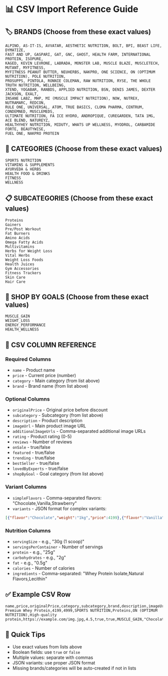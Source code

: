 # 📊 CSV Import Reference Guide

## 🏷️ **BRANDS** (Choose from these exact values)
```
ALPINO, AS-IT-IS, AVVATAR, AESTHETIC NUTRITION, BOLT, BPI, BEAST LIFE, DYMATIZE,
FAST AND UP, GASPARI, GAT, GNC, GHOST, HEALTH FARM, INTERNATIONAL PROTEIN, ISOPURE,
KAGED, KEVIN LEVRONE, LABRADA, MONSTER LAB, MUSCLE BLAZE, MUSCLETECH, MUTANT, MYFITNESS,
MYFITNESS PEANUT BUTTER, NEUHERBS, NAKPRO, ONE SCIENCE, ON (OPTIMUM NUTRITION), POLE NUTRITION,
PROSUPPS, PINTOLA, RONNIE COLEMAN, RAW NUTRITION, RYSE, THE WHOLE TRUTH NUTRITION, WELLBEING,
XTEND, YOGABAR, RANBDS, APPLIED NUTRITION, BSN, DENIS JAMES, DEXTER JACKSON, EXALT,
INSANE LABZ, MHP, MI (MUSCLE IMPACT NUTRITION), NOW, NUTREX, NUTRAMARC, REDCON,
RULE ONE, UNIVERSAL, ATOM, TRUE BASICS, CLOMA PHARMA, CENTRUM, CONDEMNED, MUSCLEMEDS,
ULTIMATE NUTRITION, FA ICE HYDRO, ANDROPIQUE, CUREGARDEN, TATA 1MG, ACE BLEND, NATUREYZ,
HEALTHYHEY NUTRITION, MIDUTY, WHATS UP WELLNESS, MYODROL, CARBAMIDE FORTE, BEAUTYWISE,
FUEL ONE, NAKPRO PROTEIN
```

## 📂 **CATEGORIES** (Choose from these exact values)
```
SPORTS NUTRITION
VITAMINS & SUPPLEMENTS  
AYURVEDA & HERBS
HEALTH FOOD & DRINKS
FITNESS
WELLNESS
```

## 📋 **SUBCATEGORIES** (Choose from these exact values)
```
Proteins
Gainers
Pre/Post Workout
Fat Burners
Amino Acids
Omega Fatty Acids
Multivitamins
Herbs for Weight Loss
Vital Herbs
Weight Loss Foods
Health Juices
Gym Accessories
Fitness Trackers
Skin Care
Hair Care
```

## 🎯 **SHOP BY GOALS** (Choose from these exact values)
```
MUSCLE_GAIN
WEIGHT_LOSS
ENERGY_PERFORMANCE
HEALTH_WELLNESS
```

## 📝 **CSV COLUMN REFERENCE**

### **Required Columns**
- `name` - Product name
- `price` - Current price (number)
- `category` - Main category (from list above)
- `brand` - Brand name (from list above)

### **Optional Columns**
- `originalPrice` - Original price before discount
- `subcategory` - Subcategory (from list above)
- `description` - Product description
- `imageUrl` - Main product image URL
- `additionalImageUrls` - Comma-separated additional image URLs
- `rating` - Product rating (0-5)
- `reviews` - Number of reviews
- `onSale` - true/false
- `featured` - true/false
- `trending` - true/false
- `bestSeller` - true/false
- `lovedByExperts` - true/false
- `shopByGoal` - Goal category (from list above)

### **Variant Columns**
- `simpleFlavors` - Comma-separated flavors: "Chocolate,Vanilla,Strawberry"
- `variants` - JSON format for complex variants:
```json
[{"flavor":"Chocolate","weight":"1kg","price":4199},{"flavor":"Vanilla","weight":"500g","price":2499}]
```

### **Nutrition Columns**
- `servingSize` - e.g., "30g (1 scoop)"
- `servingsPerContainer` - Number of servings
- `protein` - e.g., "25g"
- `carbohydrates` - e.g., "2g"
- `fat` - e.g., "0.5g"
- `calories` - Number of calories
- `ingredients` - Comma-separated: "Whey Protein Isolate,Natural Flavors,Lecithin"

## ✅ **Example CSV Row**
```csv
name,price,originalPrice,category,subcategory,brand,description,imageUrl,rating,onSale,bestSeller,shopByGoal,simpleFlavors
Premium Whey Protein,4199,4999,SPORTS NUTRITION,Proteins,ON (OPTIMUM NUTRITION),High-quality protein,https://example.com/img.jpg,4.5,true,true,MUSCLE_GAIN,"Chocolate,Vanilla"
```

## 🚀 **Quick Tips**
- Use exact values from lists above
- Boolean fields: use `true` or `false`
- Multiple values: separate with commas
- JSON variants: use proper JSON format
- Missing brands/categories will be auto-created if not in lists